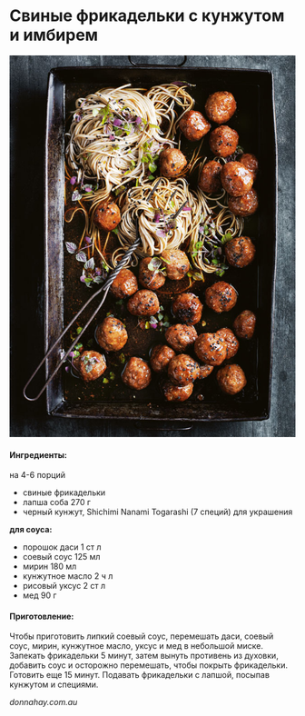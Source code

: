 ﻿---
image: ../../pics/sesame-ginger-pork-meatballs.jpg
---
# Свиные фрикадельки с кунжутом и имбирем

![Свиные фрикадельки с кунжутом и имбирем](../../pics/sesame-ginger-pork-meatballs.jpg)

#### Ингредиенты:
на 4-6 порций

* свиные фрикадельки
* лапша соба 270 г
* черный кунжут, Shichimi Nanami Togarashi (7 специй) для украшения

**для соуса:**

* порошок даси 1 ст л
* соевый соус 125 мл
* мирин 180 мл
* кунжутное масло 2 ч л
* рисовый уксус 2 ст л
* мед 90 г

#### Приготовление:

Чтобы приготовить липкий соевый соус, перемешать даси, соевый соус, мирин, кунжутное масло, уксус и мед в небольшой миске. 
Запекать фрикадельки 5 минут, затем вынуть противень из духовки, добавить соус  и осторожно перемешать, чтобы покрыть фрикадельки. Готовить еще 15 минут. Подавать фрикадельки с лапшой, посыпав кунжутом и специями.

_donnahay.com.au_

